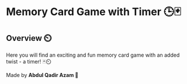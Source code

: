 # Memory Card Game with Timer 🕒🃏

## Overview ⏲️
Here you will find an exciting and fun memory card game with an added twist - a timer! 🃏⏲️

Made by  **Abdul Qadir Azam 🚀**
